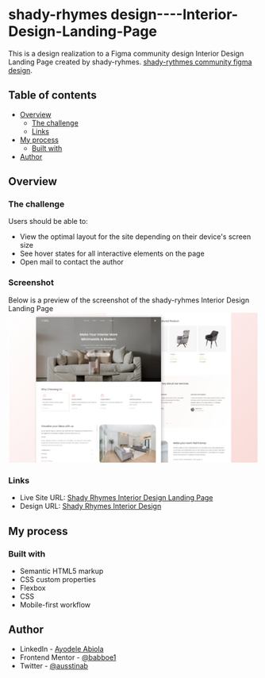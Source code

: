 # shady-rhymes design----Interior-Design-Landing-Page

This is a design realization to a Figma community design Interior Design Landing Page created by  shady-ryhmes. [shady-rythmes community figma design](https://www.figma.com/file/xak1kZllwoui5ja7wb08gK/shady-rhymes-interior-design-landing-page-Community).

## Table of contents

- [Overview](#overview)
  - [The challenge](#the-challenge)
  - [Links](#links)
- [My process](#my-process)
  - [Built with](#built-with)
- [Author](#author)

## Overview

### The challenge

Users should be able to:

- View the optimal layout for the site depending on their device's screen size
- See hover states for all interactive elements on the page
- Open mail to contact the author

### Screenshot

Below is a preview of the screenshot of the shady-ryhmes Interior Design Landing Page <br/>
![Alt text](./assets/images/Preview.jpg?raw=true "Preview Image")

### Links

- Live Site URL: [Shady Rhymes Interior Design Landing Page](https://your-live-site-url.com)
- Design URL: [Shady Rhymes Interior Design](https://www.figma.com/file/xak1kZllwoui5ja7wb08gK/shady-rhymes-interior-design-landing-page-(Community)?node-id=59%3A334)

## My process

### Built with

- Semantic HTML5 markup
- CSS custom properties
- Flexbox
- CSS
- Mobile-first workflow

## Author

- LinkedIn - [Ayodele Abiola](https://www.linkedin.com/in/abiola-ayodele-5a10651b7/)
- Frontend Mentor - [@babboe1](https://www.frontendmentor.io/profile/babboe1)
- Twitter - [@ausstinab](https://www.twitter.com/ausstinab)
